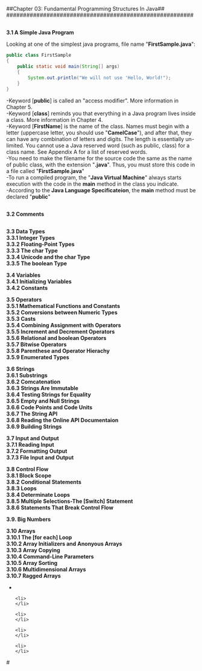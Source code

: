 ##Chapter 03: Fundamental Programming Structures In Java##
########################################################

##
**3.1 A Simple Java Program**

Looking at one of the simplest java programs, file name "<b>FirstSample.java</b>":
```java
public class FirstSample
{
    public static void main(String[] args)	
    {
    	System.out.println("We will not use 'Hello, World!");
    }
}
```
-Keyword [<b>public</b>] is called an "access modifier". More information in Chapter 5.
<br>
-Keyword [<b>class</b>] reminds you that everything in a Java program lives inside a class. More information in Chapter 4.
<br>
-Keyword [<b>FirstName</b>] is the name of the class. Names must begin with a letter (uppercase letter, you should use "<b>CamelCase</b>"), and after that, they can have any combination of letters and digits. The length is essentially un-limited. You cannot use a Java reserved word (such as public, class) for a class name. See Appendix A for a list of reserved words.
<br>
-You need to make the filename for the source code the same as the name of public class, with the extension "<b>.java</b>". Thus, you must store this code in a file called "<b>FirstSample.java</b>"
<br>
-To run a compiled program, the "<b>Java Virtual Machine</b>" always starts execution with the code in the <b>main</b> method in the class you indicate.
<br>
-According to the <b>Java Language Specificateion</b>, the <b>main</b> method must be declared "<b>public</b>"

##
**3.2 Comments**

##
**3.3 Data Types**
<br>
**3.3.1 Integer Types**
<br>
**3.3.2 Floating-Point Types**
<br>
**3.3.3 The char Type**
<br>
**3.3.4 Unicode and the char Type**
<br>
**3.3.5 The boolean Type**

**3.4 Variables**
<br>
**3.4.1 Initializing Variables**
<br>
**3.4.2 Constants**
<br>

**3.5 Operators**
<br>
**3.5.1 Mathematical Functions and Constants**
<br>
**3.5.2 Conversions between Numeric Types**
<br>
**3.5.3 Casts**
<br>
**3.5.4 Combining Assignment with Operators**
<br>
**3.5.5 Increment and Decrement Operators**
<br>
**3.5.6 Relational and boolean Operators**
<br>
**3.5.7 Bitwise Operators**
<br>
**3.5.8 Parenthese and Operator Hierachy**
<br>
**3.5.9 Enumerated Types**

**3.6 Strings**
<br>
**3.6.1 Substrings**
<br>
**3.6.2 Comcatenation**
<br>
**3.6.3 Strings Are Immutable**
<br>
**3.6.4 Testing Strings for Equality**
<br>
**3.6.5 Empty and Null Strings**
<br>
**3.6.6 Code Points and Code Units**
<br>
**3.6.7 The String API**
<br>
**3.6.8 Reading the Online API Documentaion**
<br>
**3.6.9 Building Strings**
<br>

**3.7 Input and Output**
<br>
**3.7.1 Reading Input**
<br>
**3.7.2 Formatting Output**
<br>
**3.7.3 File Input and Output**


**3.8 Control Flow**
<br>
**3.8.1 Block Scope**
<br>
**3.8.2 Conditional Statements**
<br>
**3.8.3 Loops**
<br>
**3.8.4 Determinate Loops**
<br>
**3.8.5 Multiple Selections-The [Switch] Statement**
<br>
**3.8.6 Statements That Break Control Flow**
<br>


**3.9. Big Numbers**


**3.10 Arrays**
<br>
**3.10.1 The [for each] Loop**
<br>
**3.10.2 Array Initializers and Anonyous Arrays**
<br>
**3.10.3 Array Copying**
<br>
**3.10.4 Command-Line Parameters**
<br>
**3.10.5 Array Sorting**
<br>
**3.10.6 Multidimensional Arrays**
<br>
**3.10.7 Ragged Arrays**
<ul>
    <li>
    </li>

    <li>
    </li>

    <li>
    </li>

    <li>
    </li>

    <li>
    </li>
</ul>
#
